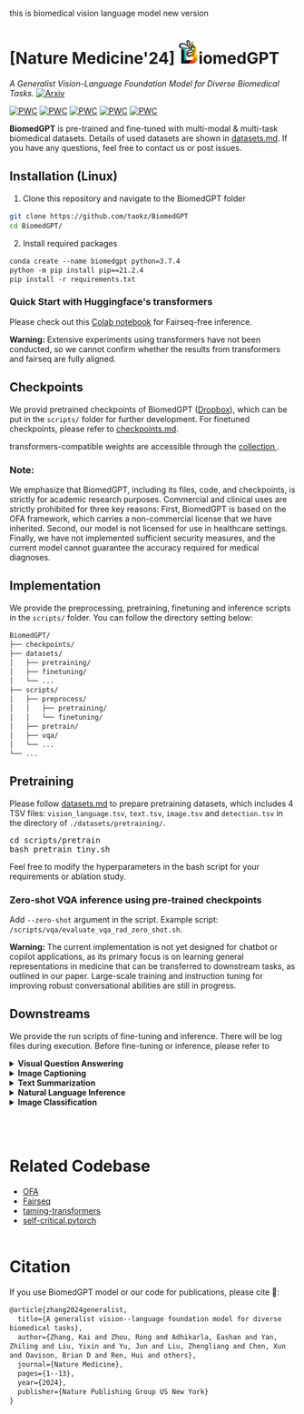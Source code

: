 this is biomedical vision language model new version<!---
Copyright 2022 The OFA-Sys Team. 
Copyright 2023 Kai Zhang @ Lehigh. 
All rights reserved.
This source code is licensed under the Apache 2.0 license found in the LICENSE file in the root directory.
-->

# [Nature Medicine'24] <img src="examples/logo.jpg" alt="logo" width="35">iomedGPT
*A Generalist Vision-Language Foundation Model for Diverse Biomedical Tasks.* [![Arxiv](https://img.shields.io/badge/arXiv-2305.17100-B21A1B)](https://arxiv.org/abs/2305.17100
)

[![PWC](https://img.shields.io/endpoint.svg?url=https://paperswithcode.com/badge/biomedgpt-a-unified-and-generalist-biomedical/medical-visual-question-answering-on-vqa)](https://paperswithcode.com/sota/medical-visual-question-answering-on-vqa?p=biomedgpt-a-unified-and-generalist-biomedical)
[![PWC](https://img.shields.io/endpoint.svg?url=https://paperswithcode.com/badge/biomedgpt-a-unified-and-generalist-biomedical/medical-visual-question-answering-on-pathvqa)](https://paperswithcode.com/sota/medical-visual-question-answering-on-pathvqa?p=biomedgpt-a-unified-and-generalist-biomedical)
[![PWC](https://img.shields.io/endpoint.svg?url=https://paperswithcode.com/badge/biomedgpt-a-unified-and-generalist-biomedical/image-captioning-on-iu-x-ray)](https://paperswithcode.com/sota/image-captioning-on-iu-x-ray?p=biomedgpt-a-unified-and-generalist-biomedical)
[![PWC](https://img.shields.io/endpoint.svg?url=https://paperswithcode.com/badge/biomedgpt-a-unified-and-generalist-biomedical/text-summarization-on-meqsum)](https://paperswithcode.com/sota/text-summarization-on-meqsum?p=biomedgpt-a-unified-and-generalist-biomedical)
[![PWC](https://img.shields.io/endpoint.svg?url=https://paperswithcode.com/badge/biomedgpt-a-unified-and-generalist-biomedical/natural-language-inference-on-mednli)](https://paperswithcode.com/sota/natural-language-inference-on-mednli?p=biomedgpt-a-unified-and-generalist-biomedical)

**BiomedGPT** is pre-trained and fine-tuned with multi-modal & multi-task biomedical datasets. Details of used datasets are shown in [datasets.md](datasets.md). If you have any questions, feel free to contact us or post issues. 

## Installation (Linux)

1. Clone this repository and navigate to the BiomedGPT folder
```bash
git clone https://github.com/taokz/BiomedGPT
cd BiomedGPT/
```

2. Install required packages
```Shell
conda create --name biomedgpt python=3.7.4
python -m pip install pip==21.2.4
pip install -r requirements.txt
```

### Quick Start with Huggingface's transformers

Please check out this [Colab notebook](https://colab.research.google.com/drive/1AMG-OwmDpnu24a9ZvCNvZi3BZwb3nSfS?usp=sharing) for Fairseq-free inference. 

**Warning:** Extensive experiments using transformers have not been conducted, so we cannot confirm whether the results from transformers and fairseq are fully aligned.

## Checkpoints
We provid pretrained checkpoints of BiomedGPT (<a href="https://www.dropbox.com/sh/cu2r5zkj2r0e6zu/AADZ-KHn-emsICawm9CM4MqVa?dl=0">Dropbox</a>), which can be put in the `scripts/` folder for further development. For finetuned checkpoints, please refer to [checkpoints.md](checkpoints.md). 

transformers-compatible weights are accessible through the [collection ](https://huggingface.co/collections/PanaceaAI/biomedgpt-v1-66ca7c51e378662e15178be3).

### Note:
We emphasize that BiomedGPT, including its files, code, and checkpoints, is strictly for academic research purposes. Commercial and clinical uses are strictly prohibited for three key reasons: First, BiomedGPT is based on the OFA framework, which carries a non-commercial license that we have inherited. Second, our model is not licensed for use in healthcare settings. Finally, we have not implemented sufficient security measures, and the current model cannot guarantee the accuracy required for medical diagnoses.


## Implementation
We provide the preprocessing, pretraining, finetuning and inference scripts in the `scripts/` folder. You can follow the directory setting below:

```
BiomedGPT/
├── checkpoints/
├── datasets/
│   ├── pretraining/
│   ├── finetuning/
│   └── ...
├── scripts/
│   ├── preprocess/
│   │   ├── pretraining/
│   │   └── finetuning/
│   ├── pretrain/
│   ├── vqa/
│   └── ...
└── ...
```

## Pretraining
Please follow [datasets.md](datasets.md) to prepare pretraining datasets, which includes 4 TSV files: <code>vision_language.tsv</code>, <code>text.tsv</code>, <code>image.tsv</code> and <code>detection.tsv</code> in the directory of `./datasets/pretraining/`.

<pre>
cd scripts/pretrain
bash pretrain_tiny.sh
</pre>
Feel free to modify the hyperparameters in the bash script for your requirements or ablation study.

### Zero-shot VQA inference using pre-trained checkpoints
Add ```--zero-shot``` argument in the script. Example script: ```/scripts/vqa/evaluate_vqa_rad_zero_shot.sh```.

**Warning:** The current implementation is not yet designed for chatbot or copilot applications, as its primary focus is on learning general representations in medicine that can be transferred to downstream tasks, as outlined in our paper. Large-scale training and instruction tuning for improving robust conversational abilities are still in progress.

## Downstreams
We provide the run scripts of fine-tuning and inference. There will be log files during execution. Before fine-tuning or inference, please refer to 
<details>
    <summary><b>Visual Question Answering</b></summary>
<pre>
cd scripts/vqa
# for fine-tuning
bash train_vqa_rad_beam.sh
# for inference using fine-tuned weights
bash evaluate_vqa_rad_beam.sh
# for zero-shot inference using instruction-tuned weights
bash evaluate_vqa_rad_unconstrained.sh
</pre>
</details>
<details>
    <summary><b>Image Captioning</b></summary>
<pre>
cd scripts/caption
# for fine-tuning
bash train_peir_gross.sh
# for inference
bash evaluate_peir_gross.sh
</pre>
</details>
<details>
    <summary><b>Text Summarization</b></summary>
<pre>
cd scripts/text_sum
# for fine-tuning
bash train_meqsum.sh
# for inference
bash evaluate_meqsum.sh
</pre>
</details>
<details>
    <summary><b>Natural Language Inference</b></summary>
<pre>
cd scripts/mednli
# for fine-tuning
bash train_mednli.sh
# for inference
bash evaluate_mednli.sh
</pre>
</details>
<details>
    <summary><b>Image Classification</b></summary>
<pre>
cd scripts/image_cls
# for fine-tuning: I provide a template, please set different hyparameters for each dataset in MedMNIST if required.
bash train_medmnist.sh 
# for inference: a template
bash evaluate_medmnist.sh
</pre>
</details>

<br></br>

# Related Codebase
* [OFA](https://github.com/OFA-Sys/OFA)
* [Fairseq](https://github.com/pytorch/fairseq)
* [taming-transformers](https://github.com/CompVis/taming-transformers)
* [self-critical.pytorch](https://github.com/ruotianluo/self-critical.pytorch)
<br></br>


# Citation
If you use BiomedGPT model or our code for publications, please cite 🤗: 
```
@article{zhang2024generalist,
  title={A generalist vision--language foundation model for diverse biomedical tasks},
  author={Zhang, Kai and Zhou, Rong and Adhikarla, Eashan and Yan, Zhiling and Liu, Yixin and Yu, Jun and Liu, Zhengliang and Chen, Xun and Davison, Brian D and Ren, Hui and others},
  journal={Nature Medicine},
  pages={1--13},
  year={2024},
  publisher={Nature Publishing Group US New York}
}
```
<br></br>
